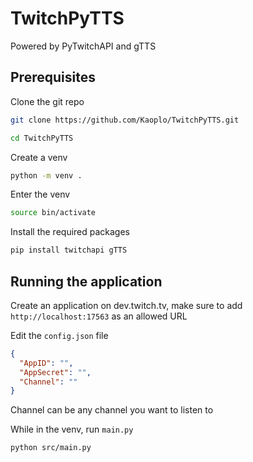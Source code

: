 # TwitchPyTTS
Powered by PyTwitchAPI and gTTS

## Prerequisites 
Clone the git repo
```bash
git clone https://github.com/Kaoplo/TwitchPyTTS.git
```
```bash
cd TwitchPyTTS
```
Create a venv
```bash
python -m venv .
```
Enter the venv
```bash
source bin/activate
```

Install the required packages
```bash
pip install twitchapi gTTS
```


## Running the application
Create an application on dev.twitch.tv, make sure to add `http://localhost:17563` as an allowed URL

Edit the `config.json` file
```json
{
  "AppID": "",
  "AppSecret": "",
  "Channel": ""
}
```
Channel can be any channel you want to listen to

While in the venv, run `main.py`
```bash
python src/main.py
```